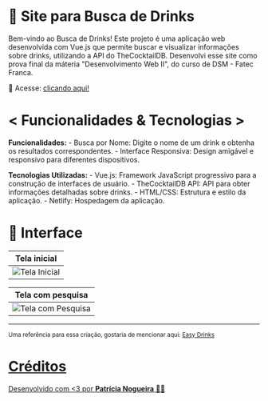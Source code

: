 # 🍹 Site para Busca de Drinks

Bem-vindo ao Busca de Drinks! Este projeto é uma aplicação web desenvolvida com Vue.js que permite buscar e visualizar informações sobre drinks, utilizando a API do TheCocktailDB.
Desenvolvi esse site como prova final da máteria "Desenvolvimento Web II", do curso de DSM - Fatec Franca.

👾 Acesse: <a href="https://buscadrinks-vue-api.onrender.com"> clicando aqui! </a>

##

# < Funcionalidades & Tecnologias >

**Funcionalidades:**
    - Busca por Nome: Digite o nome de um drink e obtenha os resultados correspondentes.
    - Interface Responsiva: Design amigável e responsivo para diferentes dispositivos.

**Tecnologias Utilizadas:**
    - Vue.js: Framework JavaScript progressivo para a construção de interfaces de usuário.
    - TheCocktailDB API: API para obter informações detalhadas sobre drinks.
    - HTML/CSS: Estrutura e estilo da aplicação.
    - Netlify: Hospedagem da aplicação.

##

# 🎴 Interface

| Tela inicial                                                                                                            |
|-------------------------------------------------------------------------------------------------------------------------|
| ![Tela Inicial](/drink-finder/img/tela_com_todos_os_drinks.png) |

| Tela com pesquisa                                                                                                       |  
|------------------------------------------------------------------------------------------------------------------------|  
| ![Tela com Pesquisa](/drink-finder/img/tela_com_filtro.png) |

---

<small>Uma referência para essa criação, gostaria de mencionar aqui: <a href="https://easydrinks.com.br/">Easy Drinks</small>

##

# Créditos

Desenvolvido com <3 por **Patrícia Nogueira** 👩‍💻
##